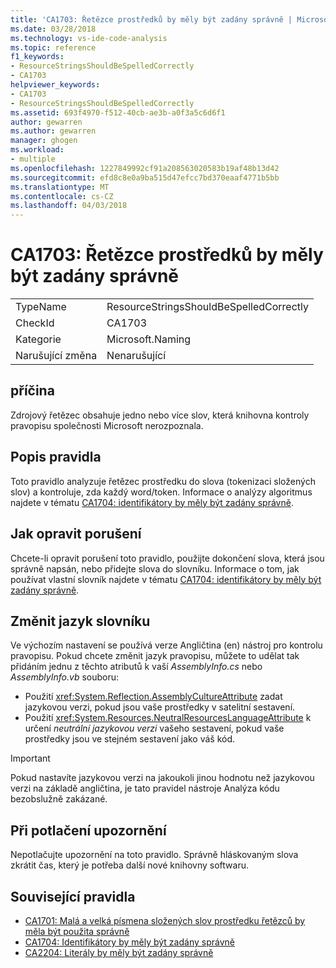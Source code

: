 ```yaml
---
title: 'CA1703: Řetězce prostředků by měly být zadány správně | Microsoft Docs'
ms.date: 03/28/2018
ms.technology: vs-ide-code-analysis
ms.topic: reference
f1_keywords:
- ResourceStringsShouldBeSpelledCorrectly
- CA1703
helpviewer_keywords:
- CA1703
- ResourceStringsShouldBeSpelledCorrectly
ms.assetid: 693f4970-f512-40cb-ae3b-a0f3a5c6d6f1
author: gewarren
ms.author: gewarren
manager: ghogen
ms.workload:
- multiple
ms.openlocfilehash: 1227849992cf91a208563020583b19af48b13d42
ms.sourcegitcommit: efd8c8e0a9ba515d47efcc7bd370eaaf4771b5bb
ms.translationtype: MT
ms.contentlocale: cs-CZ
ms.lasthandoff: 04/03/2018
---
```

# <a name="ca1703-resource-strings-should-be-spelled-correctly"></a>CA1703: Řetězce prostředků by měly být zadány správně

|||
|-|-|
|TypeName|ResourceStringsShouldBeSpelledCorrectly|
|CheckId|CA1703|
|Kategorie|Microsoft.Naming|
|Narušující změna|Nenarušující|

## <a name="cause"></a>příčina

Zdrojový řetězec obsahuje jedno nebo více slov, která knihovna kontroly pravopisu společnosti Microsoft nerozpoznala.

## <a name="rule-description"></a>Popis pravidla

Toto pravidlo analyzuje řetězec prostředku do slova (tokenizaci složených slov) a kontroluje, zda každý word/token. Informace o analýzy algoritmus najdete v tématu [CA1704: identifikátory by měly být zadány správně](../code-quality/ca1704-identifiers-should-be-spelled-correctly.md).

## <a name="how-to-fix-violations"></a>Jak opravit porušení

Chcete-li opravit porušení toto pravidlo, použijte dokončení slova, která jsou správně napsán, nebo přidejte slova do slovníku. Informace o tom, jak používat vlastní slovník najdete v tématu [CA1704: identifikátory by měly být zadány správně](../code-quality/ca1704-identifiers-should-be-spelled-correctly.md).

## <a name="change-the-dictionary-language"></a>Změnit jazyk slovníku

Ve výchozím nastavení se používá verze Angličtina (en) nástroj pro kontrolu pravopisu. Pokud chcete změnit jazyk pravopisu, můžete to udělat tak přidáním jednu z těchto atributů k vaší *AssemblyInfo.cs* nebo *AssemblyInfo.vb* souboru:

- Použití <xref:System.Reflection.AssemblyCultureAttribute> zadat jazykovou verzi, pokud jsou vaše prostředky v satelitní sestavení.
- Použití <xref:System.Resources.NeutralResourcesLanguageAttribute> k určení *neutrální jazykovou verzi* vašeho sestavení, pokud vaše prostředky jsou ve stejném sestavení jako váš kód.

> [!IMPORTANT]
> Pokud nastavíte jazykovou verzi na jakoukoli jinou hodnotu než jazykovou verzi na základě angličtina, je tato pravidel nástroje Analýza kódu bezobslužně zakázané.

## <a name="when-to-suppress-warnings"></a>Při potlačení upozornění

Nepotlačujte upozornění na toto pravidlo. Správně hláskovaným slova zkrátit čas, který je potřeba další nové knihovny softwaru.

## <a name="related-rules"></a>Související pravidla

- [CA1701: Malá a velká písmena složených slov prostředku řetězců by měla být použita správně](../code-quality/ca1701-resource-string-compound-words-should-be-cased-correctly.md)
- [CA1704: Identifikátory by měly být zadány správně](../code-quality/ca1704-identifiers-should-be-spelled-correctly.md)
- [CA2204: Literály by měly být zadány správně](../code-quality/ca2204-literals-should-be-spelled-correctly.md)